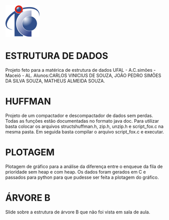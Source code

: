 <img src="/assets/logoic.png" alt="Logo IC">

# ESTRUTURA DE DADOS
Projeto feto para a matérica de estrutura de dados UFAL - A.C.simões - Maceió - AL.
Alunos:CARLOS VINICIUS DE SOUZA, JOÃO PEDRO SIMÕES DA SILVA SOUZA, MATHEUS ALMEIDA SOUZA.

# HUFFMAN
Projeto de um compactador e descompactador de dados sem perdas. Todas as funções estão documentadas no formato java doc.
Para utilizar basta colocar os arquivos structshuffman.h, zip.h, unzip.h e script_fox.c na mesma pasta. Em seguida basta compilar o arquivo script_fox.c e executar.

# PLOTAGEM
Plotagem de gráfico para a análise da diferença entre o enqueue da fila de prioridade sem heap e com heap.
Os dados foram gerados em C e passados para python para que pudesse ser feita a plotagem do gráfico.

# ÁRVORE B
Slide sobre a estrutura de árvore B que não foi vista em sala de aula.
